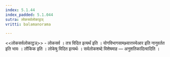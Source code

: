 ```yaml
---
index: 5.1.44
index_padded: 5.1.044
sutra: लोकसर्वलोकाट्ठञ्
vritti: balamanorama

---
```

<<लोकसर्वलोकाट्ठञ्>> - लोकसर्व । तत्र विदित इत्यर्थं इति । योगविभागसामथ्र्यात्तस्येआर इति नानुवर्तत इति भावः । लौकिक इति । लोकेषु विदित इत्यर्थः । सर्वलोकशब्दे विशेषमाह — अनुशतिकादित्वादिति । 